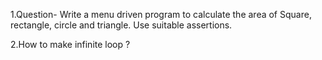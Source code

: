 1.Question- Write a menu driven program to calculate the area of Square, rectangle, circle and triangle. Use suitable assertions.

2.How to make infinite loop ?

